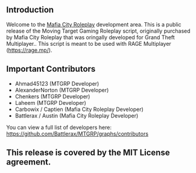 ## Introduction

Welcome to the [Mafia City Roleplay](https://mafiacity-rp.com/) development area. This is a public release of the Moving Target Gaming Roleplay script, originally purchased by Mafia City Roleplay that was oringally developed for Grand Theft Multiplayer.. This script is meant to be used with RAGE Multiplayer (https://rage.mp/). 

## Important Contributors
- Ahmad45123 (MTGRP Developer)
- AlexanderNorton (MTGRP Developer)
- Chenkers (MTGRP Developer)
- Laheem (MTGRP Developer)
- Carbowix / Captien (Mafia City Roleplay Developer)
- Battlerax / Austin (Mafia City Roleplay Developer)

You can view a full list of developers here: https://github.com/Battlerax/MTGRP/graphs/contributors

## This release is covered by the MIT License agreement. 
